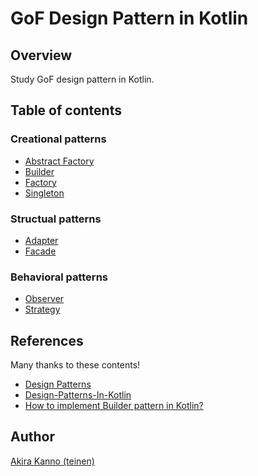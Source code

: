# GoF Design Pattern in Kotlin

## Overview

Study GoF design pattern in Kotlin.

## Table of contents

### Creational patterns

* [Abstract Factory](https://github.com/teinen/design-pattern-in-kotlin/blob/master/src/main/kotlin/creational/AbstractFactory.kt)
* [Builder](https://github.com/teinen/design-pattern-in-kotlin/blob/master/src/main/kotlin/creational/Builder.kt)
* [Factory](https://github.com/teinen/design-pattern-in-kotlin/blob/master/src/main/kotlin/creational/Factory.kt)
* [Singleton](https://github.com/teinen/design-pattern-in-kotlin/blob/master/src/main/kotlin/creational/Singleton.kt)

### Structual patterns

* [Adapter](https://github.com/teinen/design-pattern-in-kotlin/blob/master/src/main/kotlin/creational/Adapter.kt)
* [Facade](https://github.com/teinen/design-pattern-in-kotlin/blob/master/src/main/kotlin/creational/Facade.kt)

### Behavioral patterns

* [Observer](https://github.com/teinen/design-pattern-in-kotlin/blob/master/src/main/kotlin/behavioral/Observer.kt)
* [Strategy](https://github.com/teinen/design-pattern-in-kotlin/blob/master/src/main/kotlin/behavioral/Strategy.kt)

## References

Many thanks to these contents!

* [Design Patterns](https://www.tutorialspoint.com/design_pattern/)
* [Design-Patterns-In-Kotlin](https://github.com/dbacinski/Design-Patterns-In-Kotlin)
* [How to implement Builder pattern in Kotlin?](https://stackoverflow.com/questions/36140791/how-to-implement-builder-pattern-in-kotlin)


## Author

[Akira Kanno (teinen)](https://github.com/teinen)
